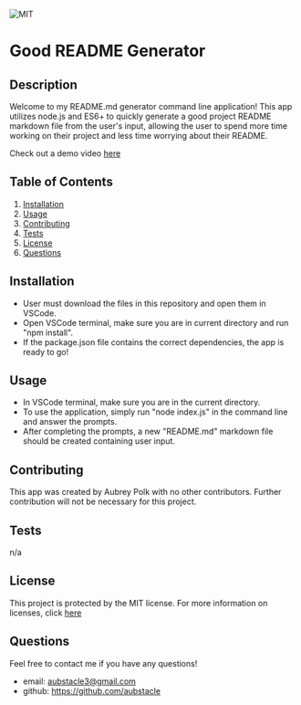 ![MIT](https://img.shields.io/badge/License-MIT-blue)
  # Good README Generator

## Description 
Welcome to my README.md generator command line application! This app utilizes node.js and ES6+ to quickly generate a good project README markdown file from the user's input, allowing the user to spend more time working on their project and less time worrying about their README.

Check out a demo video [here](https://drive.google.com/file/d/1dxZm6tXyAqAFdyvtU4qvYdwZKwhL3eIk/view?usp=sharing)

## Table of Contents
1. [Installation](#Installation)
2. [Usage](#Usage)
3. [Contributing](#Contributing)
4. [Tests](#Tests)
5. [License](#License)
6. [Questions](#Questions)

## Installation
* User must download the files in this repository and open them in VSCode.
* Open VSCode terminal, make sure you are in current directory and run "npm install".
* If the package.json file contains the correct dependencies, the app is ready to go!

## Usage
* In VSCode terminal, make sure you are in the current directory.
* To use the application, simply run "node index.js" in the command line and answer the prompts.
* After completing the prompts, a new "README.md" markdown file should be created containing user input.

## Contributing 
This app was created by Aubrey Polk with no other contributors. Further contribution will not be necessary for this project.

## Tests
n/a

## License
This project is protected by the MIT license.
For more information on licenses, click [here](https://choosealicense.com/licenses/)

## Questions
Feel free to contact me if you have any questions!
* email: aubstacle3@gmail.com
* github: https://github.com/aubstacle

